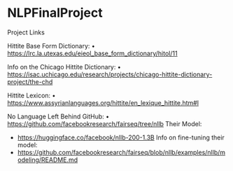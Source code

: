 # NLPFinalProject

Project Links

Hittite Base Form Dictionary:
•	https://lrc.la.utexas.edu/eieol_base_form_dictionary/hitol/11

Info on the Chicago Hittite Dictionary:
•	https://isac.uchicago.edu/research/projects/chicago-hittite-dictionary-project/the-chd

Hittite Lexicon:
•	https://www.assyrianlanguages.org/hittite/en_lexique_hittite.htm#l

No Language Left Behind GitHub:
•	https://github.com/facebookresearch/fairseq/tree/nllb
Their Model: 
* https://huggingface.co/facebook/nllb-200-1.3B
Info on fine-tuning their model:
* https://github.com/facebookresearch/fairseq/blob/nllb/examples/nllb/modeling/README.md


